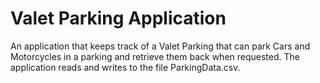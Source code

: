 # Valet Parking Application
An application that keeps track of a Valet Parking that can park Cars and Motorcycles in a parking and retrieve them back when requested.
The application reads and writes to the file ParkingData.csv.
